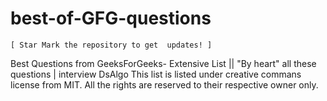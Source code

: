 # best-of-GFG-questions
``` [ Star Mark the repository to get  updates! ] ```

Best Questions from GeeksForGeeks- Extensive List || "By heart" all these questions | interview DsAlgo
This list is listed under creative commans license from MIT. All the rights are reserved to their respective owner only. 
